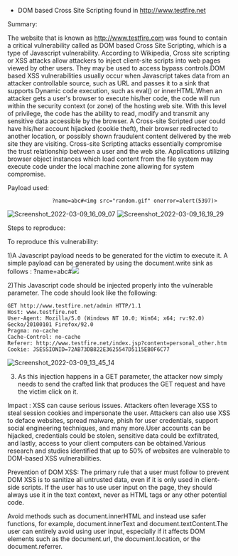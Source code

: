 - DOM based Cross Site Scripting found in http://www.testfire.net

Summary:

The website that is known as http://www.testfire.com was found to contain a critical vulnerability called as DOM based Cross Site Scripting, which is a type of Javascript vulnerability. According to Wikipedia, Cross site scripting or XSS attacks allow attackers to inject client-site scripts into web pages viewed by other users. They may be used to access bypass controls.DOM based XSS vulnerabilities usually occur when Javascript takes data from an attacker controllable source, such as URL and passes it to a sink that supports Dynamic code execution, such as eval() or innerHTML.When an attacker gets a user's browser to execute his/her code, the code will run within the security context (or zone) of the hosting web site. With this level of privilege, the code has the ability to read, modify and transmit any sensitive data accessible by the browser. A Cross-site Scripted user could have his/her account hijacked (cookie theft), their browser redirected to another location, or possibly shown fraudulent content delivered by the web site they are visiting. Cross-site Scripting attacks essentially compromise the trust relationship between a user and the web site. Applications utilizing browser object instances which load content from the file system may execute code under the local machine zone allowing for system compromise.


Payload used:

                  ?name=abc#<img src="random.gif" onerror=alert(5397)>    
![Screenshot_2022-03-09_16_09_07](https://user-images.githubusercontent.com/101284893/157538188-b7317fe8-9b94-446f-9f4d-34c9cc7c1ff9.png)
![Screenshot_2022-03-09_16_19_29](https://user-images.githubusercontent.com/101284893/157538194-3a636a67-e572-411f-a968-fa37a166f93f.png)



Steps to reproduce:

To reproduce this vulnerability:

1)A Javascript payload needs to be generated for the victim to execute it. A simple payload can be generated by using the document.write sink as follows : ?name=abc#<img src="random.gif" onerror=alert(5397)>

2)This Javascript code should be injected properly into the vulnerable parameter. The code should look like the following:

    GET http://www.testfire.net/admin HTTP/1.1
    Host: www.testfire.net
    User-Agent: Mozilla/5.0 (Windows NT 10.0; Win64; x64; rv:92.0) Gecko/20100101 Firefox/92.0
    Pragma: no-cache
    Cache-Control: no-cache
    Referer: http://www.testfire.net/index.jsp?content=personal_other.htm
    Cookie: JSESSIONID=72AB73DB822E3625547D5115EB0F6C77
![Screenshot_2022-03-09_13_45_14](https://user-images.githubusercontent.com/101284893/157511075-98cab3c1-22cb-466d-992b-9d19214b3df2.png)

3) As this injection happens in a GET parameter, the attacker now simply needs to send the crafted link that produces the GET request and have the victim click on it.

Impact :
XSS can cause serious issues. Attackers often leverage XSS to steal session cookies and impersonate the user. Attackers can also use XSS to deface websites, spread malware, phish for user credentials, support social engineering techniques, and many more.User accounts can be hijacked, credentials could be stolen, sensitive data could be exfiltrated, and lastly, access to your client computers can be obtained.Various research and studies identified that up to 50% of websites are vulnerable to DOM-based XSS vulnerabilities.

Prevention of DOM XSS:
The primary rule that a user must follow to prevent DOM XSS is to sanitize all untrusted data, even if it is only used in client-side scripts. If the user has to use user input on the page, they should always use it in the text context, never as HTML tags or any other potential code.

Avoid methods such as document.innerHTML and instead use safer functions, for example, document.innerText and document.textContent.The user can entirely avoid using user input, especially if it affects DOM elements such as the document.url, the document.location, or the document.referrer.
